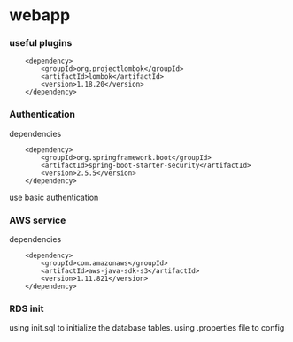 # webapp

### useful plugins

        <dependency>
            <groupId>org.projectlombok</groupId>
            <artifactId>lombok</artifactId>
            <version>1.18.20</version>
        </dependency>



### Authentication
dependencies

        <dependency>
            <groupId>org.springframework.boot</groupId>
            <artifactId>spring-boot-starter-security</artifactId>
            <version>2.5.5</version>
        </dependency>

use basic authentication

### AWS service
dependencies

        <dependency>
            <groupId>com.amazonaws</groupId>
            <artifactId>aws-java-sdk-s3</artifactId>
            <version>1.11.821</version>
        </dependency>

### RDS init
using init.sql to initialize the database tables. using .properties file to config